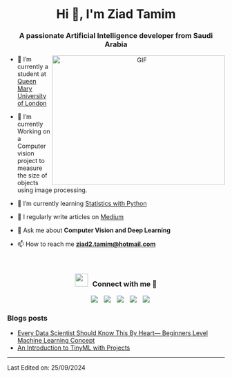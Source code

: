 <h1 align="center">Hi 👋, I'm 
Ziad Tamim</a></h1>
<h3 align="center">A passionate Artificial Intelligence developer from Saudi Arabia</h3>

<a target="_blank" align="center">
  <img align="right" top="500" height="300" width="400" alt="GIF" src="https://media.giphy.com/media/SWoSkN6DxTszqIKEqv/giphy.gif">
</a>

- 🔭 I’m currently a student at <a href="https://www.qmul.ac.uk/postgraduate/taught/coursefinder/courses/artificial-intelligence-msc/" target="blank">Queen Mary University of London</a>

- 🌱 I’m currently Working on a Computer vision project to measure the size of objects using image processing.

- 🌱 I’m currently learning <a href="https://www.coursera.org/learn/understanding-visualization-data?myLearningTab=IN_PROGRESS" target="blank">Statistics with Python</a>

- 📝 I regularly write articles on [Medium](https://medium.com/@Ziad_Tamim)

- 💬 Ask me about **Computer Vision and Deep Learning**

- 📫 How to reach me **ziad2.tamim@hotmail.com**


<br/>

<h3 align="center" > <img src="https://media.giphy.com/media/iY8CRBdQXODJSCERIr/giphy.gif" width="30" height="30" style="margin-right: 10px;">Connect with me 🤝 </h3>

 <div align="center"  class="icons-social" style="margin-left: 10px;">
        <a style="margin-left: 10px;"  target="_blank" href="https://www.linkedin.com/in/ziad-tamim/">
			<img src="https://img.icons8.com/doodle/40/000000/linkedin--v2.png"></a>
        <a style="margin-left: 10px;" target="_blank" href="https://github.com/Ziad-Tamim">
		<img src="https://img.icons8.com/doodle/40/000000/github--v1.png"></a>
		<a style="margin-left: 10px;" target="_blank" href="https://stackoverflow.com/users/14940489/ziad">
				<img src="https://img.icons8.com/external-tal-revivo-color-tal-revivo/40/000000/external-stack-overflow-is-a-question-and-answer-site-for-professional-logo-color-tal-revivo.png"></a>
        <a style="margin-left: 10px;" target="_blank" href="https://www.instagram.com/art_zt/?hl=en">
			<img src="https://img.icons8.com/doodle/40/000000/instagram-new--v2.png"></a>
		<a style="margin-left: 10px;" target="_blank" href="https://x.com/Ziad_Tamim_">
			<img src="https://img.icons8.com/doodle/1x/twitter-squared--v2.png" ></a>
      </div>

</p>

### Blogs posts

<!-- BLOG-POST-LIST:START -->
- [Every Data Scientist Should Know This By Heart— Beginners Level Machine Learning Concept](https://medium.com/@Ziad_Tamim/every-data-scientist-should-know-this-by-hear-beginners-level-machine-learning-concept-832f76224614)
- [An Introduction to TinyML with Projects](https://medium.com/@Ziad_Tamim/introduction-to-tinyml-with-projects-5191dd91e6c7)
<!-- BLOG-POST-LIST:END -->

---

Last Edited on: 25/09/2024
